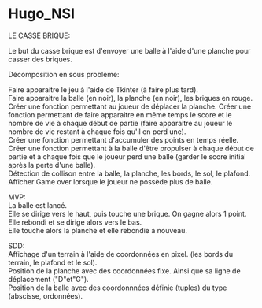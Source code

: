 # Hugo_NSI

LE CASSE BRIQUE:  
 
Le but du casse brique est d'envoyer une balle à l'aide d'une planche pour casser des briques.

Décomposition en sous problème:  

Faire apparaitre le jeu à l'aide de Tkinter (à faire plus tard).  
Faire apparaitre la balle (en noir), la planche (en noir), les briques en rouge.  
Créer une fonction permettant au joueur de déplacer la planche.
Créer une fonction permettant de faire apparaitre en même temps le score et le nombre de vie à chaque début de partie (faire apparaitre au joueur le nombre de vie restant à chaque fois qu'il en perd une).  
Créer une fonction permettant d'accumuler des points en temps réelle.  
Créer une fonction permettant à la balle d'être propulser à chaque début de partie et à chaque fois que le joueur perd une balle (garder le score initial après la perte d'une balle).    
Détection de collison entre la balle, la planche, les bords, le sol, le plafond.  
Afficher Game over lorsque le joueur ne possède plus de balle.  

MVP:  
La balle est lancé.  
Elle se dirige vers le haut, puis touche une brique. On gagne alors 1 point.  
Elle rebondi et se dirige alors vers le bas.  
Elle touche alors la planche et elle rebondie à nouveau.  

SDD:  
Affichage d'un terrain à l'aide de coordonnées en pixel. (les bords du terrain, le plafond et le sol).  
Position de la planche avec des coordonnées fixe. Ainsi que sa ligne de déplacement ("D"et"G").   
Position de la balle avec des coordonnnées définie  (tuples) du type (abscisse, ordonnées).  
